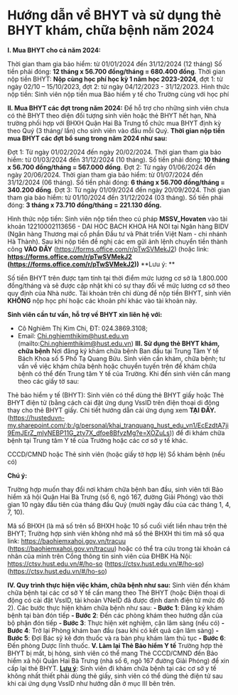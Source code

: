 # Hướng dẫn về BHYT và sử dụng thẻ BHYT khám, chữa bệnh năm 2024

**I. Mua BHYT cho cả năm 2024:**

Thời gian tham gia bảo hiểm: từ 01/01/2024 đến 31/12/2024 (12 tháng)
Số tiền phải đóng: **12 tháng x 56.700 đồng/tháng = 680.400 đồng**.
Thời gian nộp tiền BHYT: **Nộp cùng học phí học kỳ 1 năm học 2023-2024**, đợt 1: từ ngày 02/10 – 15/10/2023, đợt 2: từ ngày 04/12/2023 - 31/12/2023.
Hình thức nộp tiền: Sinh viên nộp tiền mua Bảo hiểm y tế cho Trường cùng với học phí

**II. Mua BHYT các đợt trong năm 2024:**
Để hỗ trợ cho những sinh viên chưa có thẻ BHYT theo diện đối tượng sinh viên hoặc thẻ BHYT hết hạn, Nhà trường phối hợp với BHXH Quận Hai Bà Trưng tổ chức mua BHYT định kỳ theo Quý (3 tháng/ lần) cho sinh viên vào đầu mỗi Quý.
**Thời gian nộp tiền mua BHYT các đợt bổ sung trong năm 2024 như sau:**

Đợt 1: Từ ngày 01/02/2024 đến ngày 20/02/2024. Thời gian tham gia bảo hiểm: từ 01/03/2024 đến 31/12/2024 (10 tháng). Số tiền phải đóng: **10 tháng x 56.700 đồng/tháng = 567.000 đồng**.
Đợt 2: Từ ngày 01/06/2024 đến ngày 20/06/2024. Thời gian tham gia bảo hiểm: từ 01/07/2024 đến 31/12/2024 (06 tháng). Số tiền phải đóng: **6 tháng x 56.700 đồng/tháng = 340.200 đồng**.
Đợt 3: Từ ngày 01/09/2024 đến ngày 20/09/2024. Thời gian tham gia bảo hiểm: từ 01/10/2024 đến 31/12/2024 (03 tháng). Số tiền phải đóng: **3 tháng x 73.710 đồng/tháng = 221.130 đồng.**

Hình thức nộp tiền: Sinh viên nộp tiền theo cú pháp **MSSV_Hovaten** vào tài khoản 12210002113656 - DAI HOC BACH KHOA HA NOI tại Ngân hàng BIDV (Ngân hàng Thương mại cổ phần Đầu tư và Phát triển Việt Nam - chi nhánh Hà Thành). Sau khi nộp tiền đề nghị các em gửi ảnh lệnh chuyển tiền thành công **VÀO ĐÂY** (https://forms.office.com/r/pTwSVMekJ2) (hoặc  link: **https://forms.office.com/r/pTwSVMekJ2 (https://forms.office.com/r/pTwSVMekJ2))**
**Lưu ý: **

Số tiền BHYT trên được tạm tính tại thời điểm mức lương cơ sở là 1.800.000 đồng/tháng và sẽ được cập nhật khi có sự thay đổi về mức lương cơ sở theo quy định của Nhà nước.
Tài khoản trên chỉ dùng để nộp tiền BHYT, sinh viên **KHÔNG** nộp học phí hoặc các khoản phí khác vào tài khoản này.

**Sinh viên cần tư vấn, hỗ trợ về BHYT xin liên hệ với:**
- Cô Nghiêm Thị Kim Chi, ĐT: 024.3869.3108;
- Email: Chi.nghiemthikim@hust.edu.vn (mailto:Chi.nghiemthikim@hust.edu.vn)
**III. Sử dụng thẻ BHYT khám, chữa bệnh**
Nơi đăng ký khám chữa bệnh Ban đầu tại Trung Tâm Y tế Bách Khoa số 5 Phố Tạ Quang Bửu. Sinh viên cần khám, chữa bệnh; tư vấn về việc khám chữa bệnh hoặc chuyển tuyến trên để khám chữa bệnh có thể đến Trung tâm Y tế của Trường. Khi đến sinh viên cần mang theo các giấy tờ sau:

Thẻ bảo hiểm y tế (BHYT): Sinh viên có thể dùng thẻ BHYT giấy hoặc Thẻ BHYT điện tử (bằng cách cài đặt ứng dụng VssID trên điện thoại di động thay cho thẻ BHYT giấy. Chi tiết hướng dẫn cài ứng dụng xem **TẠI ĐÂY.** (https://husteduvn-my.sharepoint.com/:b:/g/personal/khai_tranquang_hust_edu_vn1/EcEzdtA7ji9EmJErZ_mlyNEBP11G_ztv7X_dfoe8BfvzMg?e=XOZuLs)) để đi khám chữa bệnh tại Trung tâm Y tế của Trường hoặc các cơ sở y tế khác. 

CCCD/CMND hoặc Thẻ sinh viên (hoặc giấy tờ hợp lệ)
Sổ khám bệnh (nếu có)

**Chú ý:** 

Trường hợp muốn thay đổi nơi khám chữa bệnh ban đầu, sinh viên tới Bảo hiểm xã hội Quận Hai Bà Trưng (số 6, ngõ 167, đường Giải Phóng) vào thời gian 10 ngày đầu tiên của tháng đầu Quý (mười ngày đầu của các tháng 1, 4, 7, 10).

Mã số BHXH (là mã số trên sổ BHXH hoặc 10 số cuối viết liền nhau trên thẻ BHYT; Trường hợp sinh viên không nhớ mã số thẻ BHXH thì tìm mã số qua link:
 https://baohiemxahoi.gov.vn/tracuu (https://baohiemxahoi.gov.vn/tracuu) 
hoặc có thể tra cứu trong tài khoản cá nhân của mình trên Cổng thông tin sinh viên của ĐHBK Hà Nội:
https://ctsv.hust.edu.vn/#/ho-so (https://ctsv.hust.edu.vn/#/ho-so)  (https://ctsv.hust.edu.vn/#/ho-so)

**IV. Quy trình thực hiện việc khám, chữa bệnh như sau:**
Sinh viên đến khám chữa bệnh tại các cơ sở Y tế cần mang theo Thẻ BHYT (hoặc Điện thoại di động có cài đặt VssID, tài khoản VNeID đã được định danh điện tử mức độ 2). Các bước thực hiện khám chữa bệnh như sau:
**- Bước 1**: Đăng ký khám bệnh tại bàn đón tiếp
**- Bước 2**: Đến các phòng khám theo hướng dẫn của bộ phận đón tiếp
**- Bước 3**: Thực hiện xét nghiệm, cận lâm sàng (nếu có)
**- Bước 4**: Trở lại Phòng khám ban đầu (sau khi có kết quả cận lâm sàng)
**- Bước 5**: Đợi Bác sỹ kê đơn thuốc và ra bàn phụ khám làm thủ tục
**- Bước 6**: Đến phòng Dược lĩnh thuốc.
**V. Làm lại Thẻ Bảo hiểm Y tế**
Trường hợp thẻ BHYT bị mất, bị hỏng, sinh viên có thể mang Thẻ CCCD/CMND đến Bảo hiểm xã hội Quận Hai Bà Trưng (nhà số 6, ngõ 167 đường Giải Phóng) để xin cấp lại thẻ BHYT.
**<u>Lưu ý</u>**: Sinh viên đi khám chữa bệnh tại các cơ sở y tế không nhất thiết phải dùng thẻ giấy, sinh viên có thể dùng thẻ điện tử sau khi cài ứng dụng VssID như hướng dẫn ở mục III bên trên.